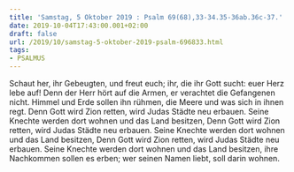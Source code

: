 ```yaml
---
title: 'Samstag, 5 Oktober 2019 : Psalm 69(68),33-34.35-36ab.36c-37.'
date: 2019-10-04T17:43:00.001+02:00
draft: false
url: /2019/10/samstag-5-oktober-2019-psalm-696833.html
tags: 
- PSALMUS
---
```


Schaut her, ihr Gebeugten, und freut euch; ihr, die ihr Gott sucht: euer Herz lebe auf! Denn der Herr hört auf die Armen, er verachtet die Gefangenen nicht. Himmel und Erde sollen ihn rühmen, die Meere und was sich in ihnen regt. Denn Gott wird Zion retten, wird Judas Städte neu erbauen. Seine Knechte werden dort wohnen und das Land besitzen, Denn Gott wird Zion retten, wird Judas Städte neu erbauen. Seine Knechte werden dort wohnen und das Land besitzen, Denn Gott wird Zion retten, wird Judas Städte neu erbauen. Seine Knechte werden dort wohnen und das Land besitzen, ihre Nachkommen sollen es erben; wer seinen Namen liebt, soll darin wohnen.
